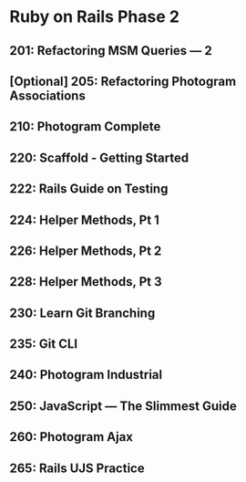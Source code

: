 # Ruby on Rails Phase 2

## 201: Refactoring MSM Queries — 2

## [Optional] 205: Refactoring Photogram Associations

## 210: Photogram Complete

## 220: Scaffold - Getting Started

## 222: Rails Guide on Testing

## 224: Helper Methods, Pt 1

## 226: Helper Methods, Pt 2

## 228: Helper Methods, Pt 3

## 230: Learn Git Branching

## 235: Git CLI

## 240: Photogram Industrial

## 250: JavaScript — The Slimmest Guide

## 260: Photogram Ajax

## 265: Rails UJS Practice

